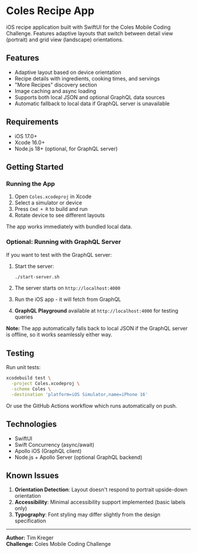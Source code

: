 # Coles Recipe App

iOS recipe application built with SwiftUI for the Coles Mobile Coding Challenge. Features adaptive layouts that switch between detail view (portrait) and grid view (landscape) orientations.

## Features

- Adaptive layout based on device orientation
- Recipe details with ingredients, cooking times, and servings
- "More Recipes" discovery section
- Image caching and async loading
- Supports both local JSON and optional GraphQL data sources
- Automatic fallback to local data if GraphQL server is unavailable

## Requirements

- iOS 17.0+
- Xcode 16.0+
- Node.js 18+ (optional, for GraphQL server)

## Getting Started

### Running the App

1. Open `Coles.xcodeproj` in Xcode
2. Select a simulator or device
3. Press `Cmd + R` to build and run
4. Rotate device to see different layouts

The app works immediately with bundled local data.

### Optional: Running with GraphQL Server

If you want to test with the GraphQL server:

1. Start the server:
   ```bash
   ./start-server.sh
   ```

2. The server starts on `http://localhost:4000`

3. Run the iOS app - it will fetch from GraphQL

4. **GraphQL Playground** available at `http://localhost:4000` for testing queries

**Note:** The app automatically falls back to local JSON if the GraphQL server is offline, so it works seamlessly either way.

## Testing

Run unit tests:
```bash
xcodebuild test \
  -project Coles.xcodeproj \
  -scheme Coles \
  -destination 'platform=iOS Simulator,name=iPhone 16'
```

Or use the GitHub Actions workflow which runs automatically on push.

## Technologies

- SwiftUI
- Swift Concurrency (async/await)
- Apollo iOS (GraphQL client)
- Node.js + Apollo Server (optional GraphQL backend)

## Known Issues

1. **Orientation Detection**: Layout doesn't respond to portrait upside-down orientation
2. **Accessibility**: Minimal accessibility support implemented (basic labels only)
3. **Typography**: Font styling may differ slightly from the design specification

---

**Author:** Tim Kreger  
**Challenge:** Coles Mobile Coding Challenge

